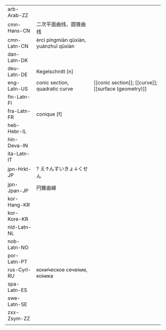 | | | |
|-|-|-|
| arb-Arab-ZZ |  |  |
| cmn-Hans-CN | 二次平面曲线、圆锥曲线 |  |
| cmn-Latn-CN | èrcì píngmiàn qūxiàn, yuánzhuī qūxiàn |  |
| dan-Latn-DK |  |  |
| deu-Latn-DE | Kegelschnitt [n] |  |
| eng-Latn-US | conic section, quadratic curve | [[conic section]]; [[curve]]; [[surface (geometry)]] |
| fin-Latn-FI |  |  |
| fra-Latn-FR | conique [f] |  |
| heb-Hebr-IL |  |  |
| hin-Deva-IN |  |  |
| ita-Latn-IT |  |  |
| jpn-Hrkt-JP | ? え↑んすいきょ↓くせん |  |
| jpn-Jpan-JP | 円錐曲線 |  |
| kor-Hang-KR |  |  |
| kor-Kore-KR |  |  |
| nld-Latn-NL |  |  |
| nob-Latn-NO |  |  |
| por-Latn-PT |  |  |
| rus-Cyrl-RU | кони́ческое сече́ние, ко́ника |  |
| spa-Latn-ES |  |  |
| swe-Latn-SE |  |  |
| zxx-Zsym-ZZ |  |  |
|  |  |  |
